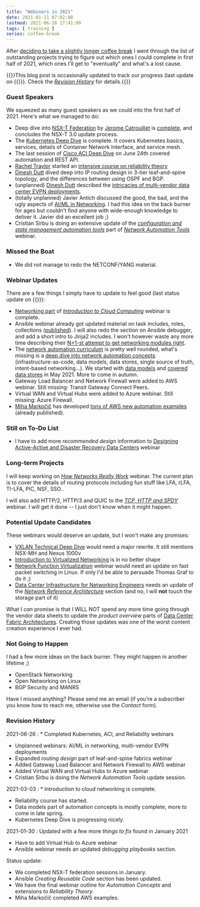 ```yaml
---
title: "Webinars in 2021"
date: 2021-01-11 07:02:00
lastmod: 2021-06-26 17:41:00
tags: [ training ]
series: coffee-break
---
```

After [deciding to take a slightly longer coffee break](/2021/01/planning-coffee-break.html) I went through the list of outstanding projects trying to figure out which ones I could complete in first half of 2021, which ones I'll get to "eventually" and what's a lost cause.

{{<note info>}}This blog post is occasionally updated to track our progress (last update on {{<lastmod>}}). Check the [_Revision History_](#revision-history) for details.{{</note>}}

### Guest Speakers

We squeezed as many guest speakers as we could into the first half of 2021. Here's what we managed to do:
<!--more-->
* Deep dive into [NSX-T Federation](https://www.ipspace.net/VMware_NSX_Technical_Deep_Dive) by [Jerome Catrouillet](https://www.ipspace.net/Author:Jerome_Catrouillet) is [complete](https://my.ipspace.net/bin/list?id=NSX#FEDERATION), and concludes the NSX-T 3.0 update process.
* The [Kubernetes Deep Dive](https://www.ipspace.net/Kubernetes_Networking_Deep_Dive) is complete. It covers Kubernetes basics, services, details of Container Network Interface, and service mesh.
* The last session of [Cisco ACI Deep Dive](https://www.ipspace.net/Cisco_ACI_Deep_Dive) on June 24th covered automation and REST API.
* [Rachel Traylor](https://www.ipspace.net/Author:Rachel_Traylor) started an [intensive course on reliability theory](https://www.ipspace.net/Reliability_Theory:_Networking_through_a_Systems_Analysis_Lens)
* [Dinesh Dutt](https://www.ipspace.net/Author:Dinesh_Dutt) dived deep into IP routing design in 3-tier leaf-and-spine topology, and the differences between using OSPF and BGP.
* (unplanned) [Dinesh Dutt](https://www.ipspace.net/Author:Dinesh_Dutt) described the [intricacies of multi-vendor data center EVPN deployments](https://my.ipspace.net/bin/list?id=EVPN#MULTIVENDOR).
* (totally unplanned) Javier Antich discussed the good, the bad, and the ugly aspects of [AI/ML in Networking](https://www.ipspace.net/AI_and_ML_in_Networking). I had this idea on the back burner for ages but couldn't find anyone with wide-enough knowledge to deliver it. Javier did an excellent job ;)
* Cristian Sirbu is doing an extensive update of the *[configuration and state management automation tools](https://my.ipspace.net/bin/list?id=NetTools#CONFIG)* part of _[Network Automation Tools](https://www.ipspace.net/Network_Automation_Tools)_ webinar.

### Missed the Boat

* We did not manage to redo the NETCONF/YANG material.

### Webinar Updates

There are a few things I simply have to update to feel good (last status update on {{<lastmod>}}):

* [Networking part](https://my.ipspace.net/bin/list?id=Cloud101#NET) of *[Introduction to Cloud Computing](https://www.ipspace.net/Introduction_to_Cloud_Computing)* webinar is complete.
* Ansible webinar already got updated material on task includes, roles, collections ([published](https://my.ipspace.net/bin/list?id=Ansible#INCLUDES)). I will also redo the section on Ansible debugger, and add a short intro to Jinja2 includes. I won't however waste any more time describing their [N+1-st attempt to get networking modules right](https://my.ipspace.net/bin/get/Ansible/Errata-Network-Overview.md?doccode=Ansible).
* The [network automation curriculum](https://www.ipspace.net/Roadmap/Network_Automation_webinars) is pretty well rounded, what's missing is a [deep dive into network automation concepts](https://www.ipspace.net/Network_Automation_Concepts) (infrastructure-as-code, data models, data stores, single source of truth, intent-based networking...). We started with [data models](https://my.ipspace.net/bin/list?id=AutConcepts#DATAMODELS) and [covered data stores](https://my.ipspace.net/bin/list?id=AutConcepts#DATASTORE) in May 2021. More to come in autumn.
* Gateway Load Balancer and Network Firewall were added to AWS webinar. Still missing: Transit Gateway Connect Peers.
* Virtual WAN and Virtual Hubs were added to Azure webinar. Still missing: Azure Firewall.
* [Miha Markočič](https://www.ipspace.net/Team:Miha_Markocic) has developed [tons of AWS new automation examples](https://blog.ipspace.net/2021/01/aws-networking-automation-examples.html) (already published).

### Still on To-Do List

* I have to add more *recommended design* information to [Designing Active-Active and Disaster Recovery Data Centers](https://www.ipspace.net/Designing_Active-Active_and_Disaster_Recovery_Data_Centers) webinar

### Long-term Projects

I will keep working on *[How Networks Really Work](https://www.ipspace.net/How_Networks_Really_Work)* webinar. The current plan is to cover the details of routing protocols including fun stuff like LFA, rLFA, TI-LFA, PIC, NSF, SSO.. 

I will also add HTTP/2, HTTP/3 and QUIC to the *[TCP, HTTP and SPDY](https://www.ipspace.net/TCP,_HTTP_and_SPDY)* webinar. I will get it done -- I just don't know when it might happen.

### Potential Update Candidates

These webinars would deserve an update, but I won't make any promises:

* [VXLAN Technical Deep Dive](https://www.ipspace.net/VXLAN_Technical_Deep_Dive) would need a major rewrite. It still mentions NSX-MH and Nexus 1000v
* [Introduction to Virtualized Networking](https://www.ipspace.net/Introduction_to_Virtualized_Networking) is in no better shape
* [Network Function Virtualization](https://www.ipspace.net/Network_Function_Virtualization) webinar would need an update on fast packet switching in Linux. If only I'd be able to persuade Thomas Graf to do it ;)
* [Data Center Infrastructure for Networking Engineers](https://www.ipspace.net/Data_Center_Infrastructure_for_Networking_Engineers) needs an update of the *[Network Reference Architecture](https://my.ipspace.net/bin/list?id=DC30#NETWORKING)* section (and no, I will **not** touch the storage part of it)

What I *can* promise is that I WILL NOT spend any more time going through the vendor data sheets to update the *product overview* parts of [Data Center Fabric Architectures](https://www.ipspace.net/Data_Center_Fabrics). Creating those updates was one of the worst content creation experience I ever had.

### Not Going to Happen

I had a few more ideas on the back burner. They might happen in another lifetime ;)

* OpenStack Networking
* Open Networking on Linux
* BGP Security and MANRS

Have I missed anything? Please send me an email (if you're a subscriber you know how to reach me, otherwise use the *Contact* form).

### Revision History

2021-06-26
: * Completed Kubernetes, ACI, and Reliability webinars
  * Unplanned webinars: AI/ML in networking, multi-vendor EVPN deployments
  * Expanded _routing design_ part of leaf-and-spine fabrics webinar
  * Added Gateway Load Balancer and Network Firewall to AWS webinar
  * Added Virtual WAN and Virtual Hubs to Azure webinar
  * Cristian Sirbu is doing the _Network Automation Tools_ update session.

2021-03-03
: * Introduction to cloud networking is complete.
  * Reliability course has started.
  * Data models part of automation concepts is mostly complete, more to come in late spring.
  * Kubernetes Deep Dive is progressing nicely.

2021-01-30
: Updated with a few more _things to fix_ found in January 2021
  * Have to add Virtual Hub to Azure webinar
  * Ansible webinar needs an updated _debugging playbooks_ section.
  
  Status update:
  * We completed NSX-T federation sessions in January.
  * Ansible _Creating Reusable Code_ section has been updated.
  * We have the final webinar outline for _Automation Concepts_ and extensions to _Reliability Theory_.
  * Miha Markočič completed AWS examples.


